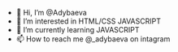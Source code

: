 - 👋 Hi, I’m @Adybaeva
- 👀 I’m interested in HTML/CSS JAVASCRIPT
- 🌱 I’m currently learning JAVASCRIPT
- 📫 How to reach me @_adybaeva on intagram 

<!---
Adybaeva/Adybaeva is a ✨ special ✨ repository because its `README.md` (this file) appears on your GitHub profile.
You can click the Preview link to take a look at your changes.
--->
